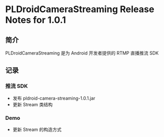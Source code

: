 # PLDroidCameraStreaming Release Notes for 1.0.1

## 简介
PLDroidCameraStreaming 是为 Android 开发者提供的 RTMP 直播推流 SDK

## 记录

### 推流 SDK
* 发布 pldroid-camera-streaming-1.0.1.jar
* 更新 Stream 类结构

### Demo
* 更新 Stream 的构造方式
